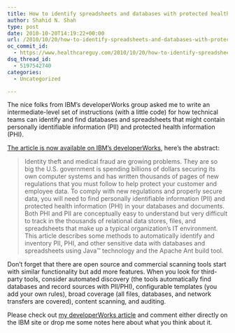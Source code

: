 ```yaml
---
title: How to identify spreadsheets and databases with protected health information (PII and PHI)
author: Shahid N. Shah
type: post
date: 2010-10-20T14:19:22+00:00
url: /2010/10/20/how-to-identify-spreadsheets-and-databases-with-protected-health-information-pii-and-phi/
oc_commit_id:
  - https://www.healthcareguy.com/2010/10/20/how-to-identify-spreadsheets-and-databases-with-protected-health-information-pii-and-phi/1478770710
dsq_thread_id:
  - 5197542740
categories:
  - Uncategorized

---
```

The nice folks from IBM&#8217;s developerWorks group asked me to write an intermediate-level set of instructions (with a little code) for how technical teams can identify and find databases and spreadsheets that might contain personally identifiable information (PII) and protected health information (PHI).

[The article is now available on IBM&#8217;s developerWorks][1], here&#8217;s the abstract:

> Identity theft and medical fraud are growing problems. They are so big the U.S. government is spending billions of dollars securing its own computer systems and has written thousands of pages of new regulations that you must follow to help protect your customer and employee data. To comply with new regulations and properly secure data, you will need to find personally identifiable information (PII) and protected health information (PHI) in your databases and documents. Both PHI and PII are conceptually easy to understand but very difficult to track in the thousands of relational data stores, files, and spreadsheets that make up a typical organization&#8217;s IT environment. This article describes some methods to automatically identify and inventory PII, PHI, and other sensitive data with databases and spreadsheets using Java™ technology and the Apache Ant build tool.

Don&#8217;t forget that there are open source and commercial scanning tools start with similar functionality but add more features. When you look for third-party tools, consider automated discovery (the tools automatically find databases and record sources with PII/PHI), configurable templates (you add your own rules), broad coverage (all files, databases, and network transfers are covered), content scanning, and auditing.

Please check out [my developerWorks article][1] and comment either directly on the IBM site or drop me some notes here about what you think about it.

 [1]: http://www.ibm.com/developerworks/industry/library/ind-findpii/index.html